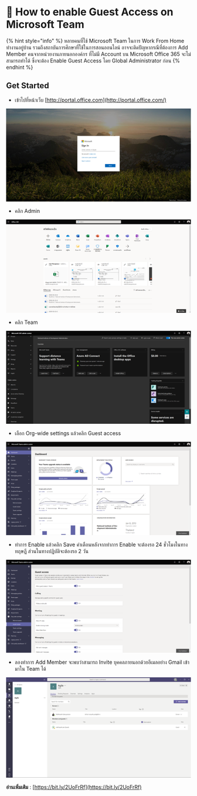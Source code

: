 # 👔 How to enable Guest Access on Microsoft Team

{% hint style="info" %}
หลายคนที่ใช้ Microsoft Team ในการ Work From Home ทำงานอยู่บ้าน รวมถึงสถาบันการศึกษาที่ใช้ในการสอนออนไลน์ อาจจะติดปัญหากรณีที่ต้องการ Add Member คนจากหน่วยงานภายนอกองค์กร ที่ไม่มี Account บน Microsoft Office 365 จะไม่สามารถทำได้ ซึ่งจะต้อง Enable Guest Access โดย Global Administrator ก่อน
{% endhint %}

## **Get Started**

* เข้าไปที่หน้าเว็บ [http://portal.office.com](http://portal.office.com/)

![Team-01](../../.gitbook/assets/team-01.jpg)

* คลิก Admin

![Team-02](../../.gitbook/assets/team-02.png)

* คลิก Team

![Team-03](../../.gitbook/assets/team-03.png)

* เลือก Org-wide settings แล้วคลิก Guest access

![Team-04](../../.gitbook/assets/team-04.png)

* ทำการ Enable แล้วคลิก Save คำเตือนหลังจากทำการ Enable จะต้องรอ 24 ชั่วโมงในทางทฤษฎี ส่วนในทางปฏิบัติจะต้องรอ 2 วัน

![Team-05](<../../.gitbook/assets/team-05 (1).png>)

* ลองทำการ Add Member จะพบว่าสามารถ Invite บุคคลภายนอกด้วยอีเมลอย่าง Gmail เข้ามาใน Team ได้

![Team-06](../../.gitbook/assets/team-06.png)

**อ่านเพิ่มเติม** : [https://bit.ly/2UoFrRf](https://bit.ly/2UoFrRf)
